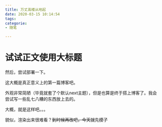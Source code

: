```yaml
---
title: 万丈高楼从地起
date: 2020-03-15 10:14:54
tags: 
categorie: 
- 随笔

---
```


# 试试正文使用大标题

然后，尝试部署一下。

这大概是真正意义上的第一篇博客吧。

外观非常简陋（毕竟就套了个默认next主题），但是也算是终于搭上博客了。我会尝试写一些乱七八糟的东西放上去的。

大概，就是这样吧。。。

貌似，渲染出来很难看？~~到时候再改吧，今天就先摸了~~